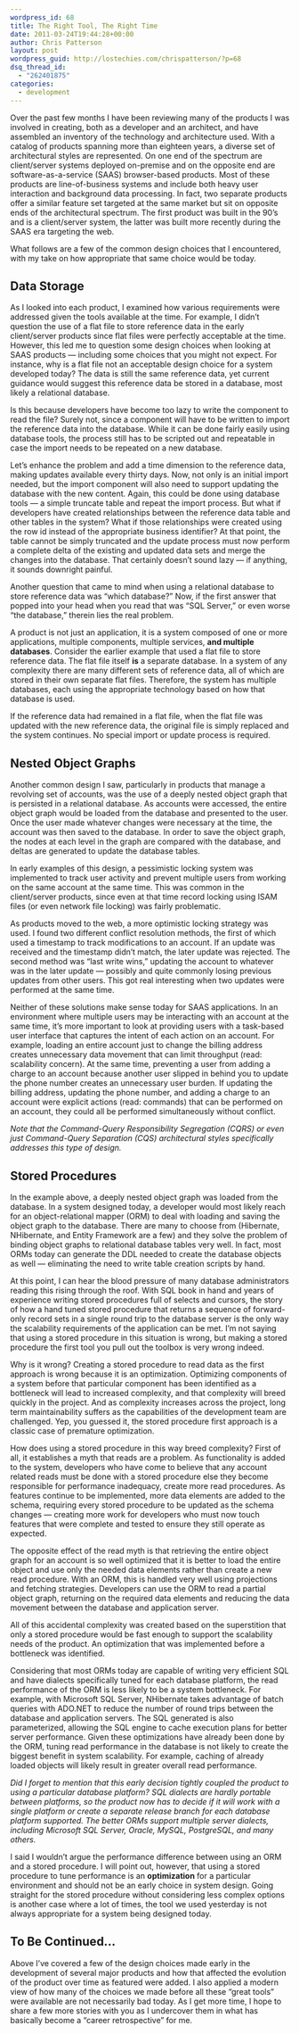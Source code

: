 ```yaml
---
wordpress_id: 68
title: The Right Tool, The Right Time
date: 2011-03-24T19:44:28+00:00
author: Chris Patterson
layout: post
wordpress_guid: http://lostechies.com/chrispatterson/?p=68
dsq_thread_id:
  - "262401875"
categories:
  - development
---
```

Over the past few months I have been reviewing many of the products I was involved in creating, both as a developer and an architect, and have assembled an inventory of the technology and architecture used. With a catalog of products spanning more than eighteen years, a diverse set of architectural styles are represented. On one end of the spectrum are client/server systems deployed on-premise and on the opposite end are software-as-a-service (SAAS) browser-based products. Most of these products are line-of-business systems and include both heavy user interaction and background data processing. In fact, two separate products offer a similar feature set targeted at the same market but sit on opposite ends of the architectural spectrum. The first product was built in the 90&#8217;s and is a client/server system, the latter was built more recently during the SAAS era targeting the web.

What follows are a few of the common design choices that I encountered, with my take on how appropriate that same choice would be today.

## Data Storage

As I looked into each product, I examined how various requirements were addressed given the tools available at the time. For example, I didn&#8217;t question the use of a flat file to store reference data in the early client/server products since flat files were perfectly acceptable at the time. However, this led me to question some design choices when looking at SAAS products &#8212; including some choices that you might not expect. For instance, why is a flat file not an acceptable design choice for a system developed today? The data is still the same reference data, yet current guidance would suggest this reference data be stored in a database, most likely a relational database.

Is this because developers have become too lazy to write the component to read the file? Surely not, since a component will have to be written to import the reference data into the database. While it can be done fairly easily using database tools, the process still has to be scripted out and repeatable in case the import needs to be repeated on a new database.

Let&#8217;s enhance the problem and add a time dimension to the reference data, making updates available every thirty days. Now, not only is an initial import needed, but the import component will also need to support updating the database with the new content. Again, this could be done using database tools &#8212; a simple truncate table and repeat the import process. But what if developers have created relationships between the reference data table and other tables in the system? What if those relationships were created using the row id instead of the appropriate business identifier? At that point, the table cannot be simply truncated and the update process must now perform a complete delta of the existing and updated data sets and merge the changes into the database. That certainly doesn&#8217;t sound lazy &#8212; if anything, it sounds downright painful.

Another question that came to mind when using a relational database to store reference data was &#8220;which database?&#8221; Now, if the first answer that popped into your head when you read that was &#8220;SQL Server,&#8221; or even worse &#8220;the database,&#8221; therein lies the real problem.

A product is not just an application, it is a system composed of one or more applications, multiple components, multiple services, **and multiple databases**. Consider the earlier example that used a flat file to store reference data. The flat file itself **is** a separate database. In a system of any complexity there are many different sets of reference data, all of which are stored in their own separate flat files. Therefore, the system has multiple databases, each using the appropriate technology based on how that database is used.

If the reference data had remained in a flat file, when the flat file was updated with the new reference data, the original file is simply replaced and the system continues. No special import or update process is required.

## Nested Object Graphs

Another common design I saw, particularly in products that manage a revolving set of accounts, was the use of a deeply nested object graph that is persisted in a relational database. As accounts were accessed, the entire object graph would be loaded from the database and presented to the user. Once the user made whatever changes were necessary at the time, the account was then saved to the database. In order to save the object graph, the nodes at each level in the graph are compared with the database, and deltas are generated to update the database tables.

In early examples of this design, a pessimistic locking system was implemented to track user activity and prevent multiple users from working on the same account at the same time. This was common in the client/server products, since even at that time record locking using ISAM files (or even network file locking) was fairly problematic.

As products moved to the web, a more optimistic locking strategy was used. I found two different conflict resolution methods, the first of which used a timestamp to track modifications to an account. If an update was received and the timestamp didn&#8217;t match, the later update was rejected. The second method was &#8220;last write wins,&#8221; updating the account to whatever was in the later update &#8212; possibly and quite commonly losing previous updates from other users. This got real interesting when two updates were performed at the same time.

Neither of these solutions make sense today for SAAS applications. In an environment where multiple users may be interacting with an account at the same time, it&#8217;s more important to look at providing users with a task-based user interface that captures the intent of each action on an account. For example, loading an entire account just to change the billing address creates unnecessary data movement that can limit throughput (read: scalability concern). At the same time, preventing a user from adding a charge to an account because another user slipped in behind you to update the phone number creates an unnecessary user burden. If updating the billing address, updating the phone number, and adding a charge to an account were explicit actions (read: commands) that can be performed on an account, they could all be performed simultaneously without conflict.

_Note that the Command-Query Responsibility Segregation (CQRS) or even just Command-Query Separation (CQS) architectural styles specifically addresses this type of design._

## Stored Procedures

In the example above, a deeply nested object graph was loaded from the database. In a system designed today, a developer would most likely reach for an object-relational mapper (ORM) to deal with loading and saving the object graph to the database. There are many to choose from (Hibernate, NHibernate, and Entity Framework are a few) and they solve the problem of binding object graphs to relational database tables very well. In fact, most ORMs today can generate the DDL needed to create the database objects as well &#8212; eliminating the need to write table creation scripts by hand.

At this point, I can hear the blood pressure of many database administrators reading this rising through the roof. With SQL book in hand and years of experience writing stored procedures full of selects and cursors, the story of how a hand tuned stored procedure that returns a sequence of forward-only record sets in a single round trip to the database server is the only way the scalability requirements of the application can be met. I&#8217;m not saying that using a stored procedure in this situation is wrong, but making a stored procedure the first tool you pull out the toolbox is very wrong indeed.

Why is it wrong? Creating a stored procedure to read data as the first approach is wrong because it is an optimization. Optimizing components of a system before that particular component has been identified as a bottleneck will lead to increased complexity, and that complexity will breed quickly in the project. And as complexity increases across the project, long term maintainability suffers as the capabilities of the development team are challenged. Yep, you guessed it, the stored procedure first approach is a classic case of premature optimization.

How does using a stored procedure in this way breed complexity? First of all, it establishes a myth that reads are a problem. As functionality is added to the system, developers who have come to believe that any account related reads must be done with a stored procedure else they become responsible for performance inadequacy, create more read procedures. As features continue to be implemented, more data elements are added to the schema, requiring every stored procedure to be updated as the schema changes &#8212; creating more work for developers who must now touch features that were complete and tested to ensure they still operate as expected.

The opposite effect of the read myth is that retrieving the entire object graph for an account is so well optimized that it is better to load the entire object and use only the needed data elements rather than create a new read procedure. With an ORM, this is handled very well using projections and fetching strategies. Developers can use the ORM to read a partial object graph, returning on the required data elements and reducing the data movement between the database and application server.

All of this accidental complexity was created based on the superstition that only a stored procedure would be fast enough to support the scalability needs of the product. An optimization that was implemented before a bottleneck was identified.

Considering that most ORMs today are capable of writing very efficient SQL and have dialects specifically tuned for each database platform, the read performance of the ORM is less likely to be a system bottleneck. For example, with Microsoft SQL Server, NHibernate takes advantage of batch queries with ADO.NET to reduce the number of round trips between the database and application servers. The SQL generated is also parameterized, allowing the SQL engine to cache execution plans for better server performance. Given these optimizations have already been done by the ORM, tuning read performance in the database is not likely to create the biggest benefit in system scalability. For example, caching of already loaded objects will likely result in greater overall read performance.

_Did I forget to mention that this early decision tightly coupled the product to using a particular database platform? SQL dialects are hardly portable between platforms, so the product now has to decide if it will work with a single platform or create a separate release branch for each database platform supported. The better ORMs support multiple server dialects, including Microsoft SQL Server, Oracle, MySQL, PostgreSQL, and many others._

I said I wouldn&#8217;t argue the performance difference between using an ORM and a stored procedure. I will point out, however, that using a stored procedure to tune performance is an **optimization** for a particular environment and should not be an early choice in system design. Going straight for the stored procedure without considering less complex options is another case where a lot of times, the tool we used yesterday is not always appropriate for a system being designed today.

## To Be Continued&#8230;

Above I&#8217;ve covered a few of the design choices made early in the development of several major products and how that affected the evolution of the product over time as featured were added. I also applied a modern view of how many of the choices we made before all these &#8220;great tools&#8221; were available are not necessarily bad today. As I get more time, I hope to share a few more stories with you as I undercover them in what has basically become a &#8220;career retrospective&#8221; for me.

 